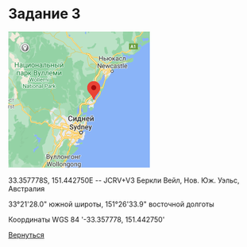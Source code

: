 
# Задание 3

![](image_2020-10-06_170929.png)

33.357778S, 151.442750E -- JCRV+V3 Беркли Вейл, Нов. Юж. Уэльс, Австралия

33°21'28.0" южной широты, 151°26'33.9" восточной долготы

Координаты WGS 84 '-33.357778, 151.442750'

[Вернуться](index.md)
